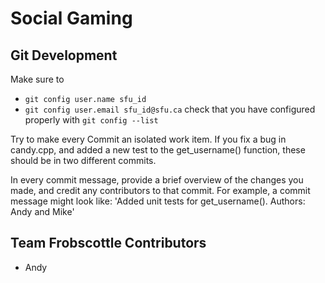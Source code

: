 # Social Gaming

## Git Development 
Make sure to 
- `git config user.name sfu_id`
- `git config user.email sfu_id@sfu.ca`
check that you have configured properly with `git config --list`

Try to make every Commit an isolated work item. If you fix a bug in candy.cpp, and added a new test to the get_username() function, these should be in two different commits. 

In every commit message, provide a brief overview of the changes you made, and credit any contributors to that commit. For example, a commit message might look like: 
'Added unit tests for get_username(). Authors: Andy and Mike'

## Team Frobscottle Contributors 
- Andy 